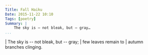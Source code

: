 ```yaml
---
Title: Fall Haiku
Date: 2015-11-22 10:10
Tags: [poetry]
Summary: |
    The sky is – not bleak, but – gray…
...
```


| The sky is -- not bleak, but -- gray;
|    few leaves remain to
|       autumn branches clinging.
